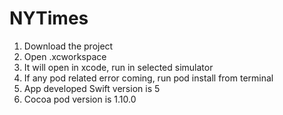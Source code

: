# NYTimes

1) Download the project
2) Open .xcworkspace
3) It will open in xcode, run in selected simulator
4) If any pod related error coming, run pod install from terminal
5) App developed Swift version is 5
6) Cocoa pod version is 1.10.0
